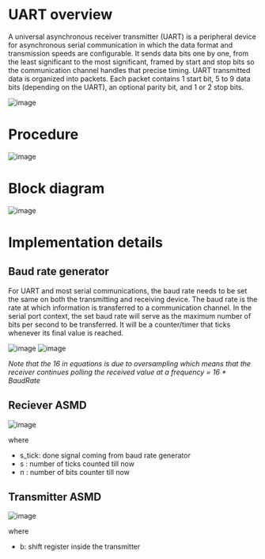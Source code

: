 # **UART overview**
A universal asynchronous receiver transmitter (UART) is a peripheral device for asynchronous serial communication in which the data format and transmission speeds are configurable. It sends data bits one by one, from the least significant to the most significant, framed by start and stop bits so the communication channel handles that precise timing.
UART transmitted data is organized into packets. Each packet contains 1 start bit, 5 to 9 data bits (depending on the UART), an optional parity bit, and 1 or 2 stop bits.

![image](https://github.com/user-attachments/assets/ade5a336-0b78-4ae4-b552-59b4a749d59b)

# **Procedure**
![image](https://github.com/user-attachments/assets/4fb2ea91-b7ca-472e-bb6b-70b4d4cb844e)
# **Block diagram**
![image](https://github.com/user-attachments/assets/cc327090-6e9d-46d0-834f-e6acf5c85619)
# **Implementation details**
## Baud rate generator 
For UART and most serial communications, the baud rate needs to be set the same on both the transmitting and receiving device. The baud rate is the rate at which information is transferred to a communication channel. In the serial port context, the set baud rate will serve as the maximum number of bits per second to be transferred. It will be a counter/timer that ticks whenever its final value is reached.

![image](https://github.com/user-attachments/assets/e07adcf4-20d1-46fe-bdec-44091db1df18)
![image](https://github.com/user-attachments/assets/1fc6f43d-3b51-4a81-927c-50408f1895ae)

_Note that the 16 in equations is due to oversampling which means that the receiver continues polling the received value at a frequency = 16 * BaudRate_
## Reciever ASMD
![image](https://github.com/user-attachments/assets/a85433b1-45a3-4b67-a7ee-2866672d7ab8)

where
- s_tick: done signal coming from baud rate generator
- s     : number of ticks counted till now
- n     : number of bits counter till now
## Transmitter ASMD 
![image](https://github.com/user-attachments/assets/a5d92779-37c7-4af6-96d4-98765043009a)

where 
- b: shift register inside the transmitter








